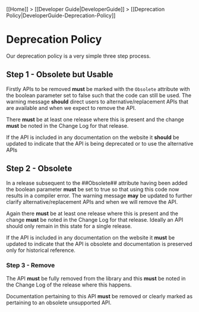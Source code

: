 [[Home]] > [[Developer Guide|DeveloperGuide]] > [[Deprecation Policy|DeveloperGuide-Deprecation-Policy]]

# Deprecation Policy

Our deprecation policy is a very simple three step process.

## Step 1 - Obsolete but Usable

Firstly APIs to be removed **must** be marked with the `Obsolete` attribute with the boolean parameter set to false such that the code can still be used. The warning message **should** direct users to alternative/replacement APIs that are available and when we expect to remove the API.

There **must** be at least one release where this is present and the change **must** be noted in the Change Log for that release.

If the API is included in any documentation on the website it **should** be updated to indicate that the API is being deprecated or to use the alternative APIs

## Step 2 - Obsolete

In a release subsequent to the ##Obsolete## attribute having been added the boolean parameter **must** be set to true so that using this code now results in a compiler error. The warning message **may** be updated to further clarify alternative/replacement APIs and when we will remove the API.

Again there **must** be at least one release where this is present and the change **must** be noted in the Change Log for that release. Ideally an API should only remain in this state for a single release.

If the API is included in any documentation on the website it **must** be updated to indicate that the API is obsolete and documentation is preserved only for historical reference.

### Step 3 - Remove

The API **must** be fully removed from the library and this **must** be noted in the Change Log of the release where this happens.

Documentation pertaining to this API **must** be removed or clearly marked as pertaining to an obsolete unsupported API.